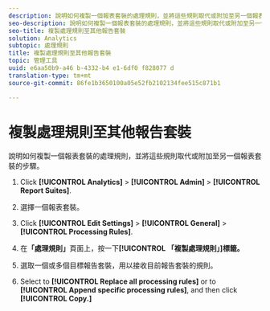 ```yaml
---
description: 說明如何複製一個報表套裝的處理規則，並將這些規則取代或附加至另一個報表套裝的步驟。
seo-description: 說明如何複製一個報表套裝的處理規則，並將這些規則取代或附加至另一個報表套裝的步驟。
seo-title: 複製處理規則至其他報告套裝
solution: Analytics
subtopic: 處理規則
title: 複製處理規則至其他報告套裝
topic: 管理工具
uuid: e6aa50b9-a46 b-4332-b4 e1-6df0 f828077 d
translation-type: tm+mt
source-git-commit: 86fe1b3650100a05e52fb2102134fee515c871b1

---
```



# 複製處理規則至其他報告套裝

說明如何複製一個報表套裝的處理規則，並將這些規則取代或附加至另一個報表套裝的步驟。

1. Click **[!UICONTROL Analytics]** &gt; **[!UICONTROL Admin]** &gt; **[!UICONTROL Report Suites]**.
1. 選擇一個報表套裝。
1. Click **[!UICONTROL Edit Settings]** &gt; **[!UICONTROL General]** &gt; **[!UICONTROL Processing Rules]**.

1. 在&#x200B;**「處理規則」**&#x200B;頁面上，按一下&#x200B;**[!UICONTROL 「複製處理規則」]標籤。**
1.  選取一個或多個目標報告套裝，用以接收目前報告套裝的規則。
1. Select to **[!UICONTROL Replace all processing rules]** or to **[!UICONTROL Append specific processing rules]**, and then click **[!UICONTROL Copy.]**
